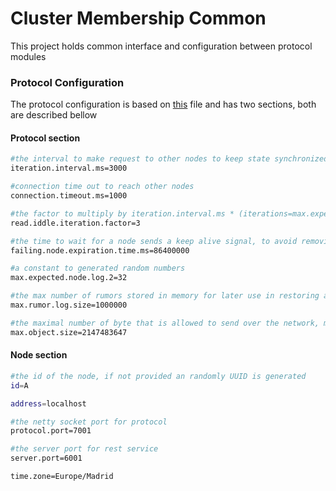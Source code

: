 # Cluster Membership Common
This project holds common interface and configuration between protocol modules

### Protocol Configuration
The protocol configuration is based on [this](src/main/resources/config/app.properties) file and has two sections, both are described bellow

#### Protocol section

```bash
#the interval to make request to other nodes to keep state synchronized
iteration.interval.ms=3000

#connection time out to reach other nodes
connection.timeout.ms=1000

#the factor to multiply by iteration.interval.ms * (iterations=max.expected.node.log.2 || log2(cluster size)), and consider to send an update request
read.iddle.iteration.factor=3

#the time to wait for a node sends a keep alive signal, to avoid removing from cluster
failing.node.expiration.time.ms=86400000

#a constant to generated random numbers
max.expected.node.log.2=32

#the max number of rumors stored in memory for later use in restoring a node, like a commit log of the cluster state
max.rumor.log.size=1000000

#the maximal number of byte that is allowed to send over the network, max int value by default
max.object.size=2147483647

```
#### Node section

```bash 
#the id of the node, if not provided an randomly UUID is generated
id=A

address=localhost

#the netty socket port for protocol
protocol.port=7001

#the server port for rest service
server.port=6001

time.zone=Europe/Madrid
```

